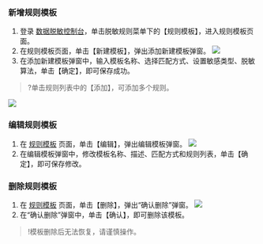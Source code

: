 
### 新增规则模板
1. 登录 [数据脱敏控制台](https://console.cloud.tencent.com/dmask/auth)，单击脱敏规则菜单下的【规则模板】，进入规则模板页面。
2. 在规则模板页面，单击【新建模板】，弹出添加新建模板弹窗。
![](https://main.qcloudimg.com/raw/d5ce46ac83b53ab3110a8e502be7e900.png)
3. 在添加新建模板弹窗中，输入模板名称、选择匹配方式、设置敏感类型、脱敏算法，单击【确定】，即可保存成功。
>?单击规则列表中的【添加】，可添加多个规则。
>
![](https://main.qcloudimg.com/raw/eebfb4bbbaf58302075ca42975f8a229.png)


### 编辑规则模板
1. 在 [规则模板](https://console.cloud.tencent.com/dmask/rules-templates) 页面，单击【编辑】，弹出编辑模板弹窗。
![](https://main.qcloudimg.com/raw/496d6b6cede73c6b34fffa8aba72f98a.png)
2. 在编辑模板弹窗中，修改模板名称、描述、匹配方式和规则列表，单击【确定】，即可保存修改。

### 删除规则模板
1. 在 [规则模板](https://console.cloud.tencent.com/dmask/rules-templates) 页面，单击【删除】，弹出“确认删除”弹窗。
![](https://main.qcloudimg.com/raw/c8c4c8066654bb49cb15834263dbd41c.png)
2. 在“确认删除”弹窗中，单击【确认】，即可删除该模板。
>!模板删除后无法恢复，请谨慎操作。
